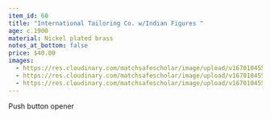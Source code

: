 ```yaml
---
item_id: 60
title: "International Tailoring Co. w/Indian Figures "
age: c.1900
material: Nickel plated brass
notes_at_bottom: false
price: $40.00
images:
  - https://res.cloudinary.com/matchsafescholar/image/upload/v1670104553/Tailor3.jpg
  - https://res.cloudinary.com/matchsafescholar/image/upload/v1670104551/trick1.jpg
  - https://res.cloudinary.com/matchsafescholar/image/upload/v1670104550/Tailor1.jpg
---
```

Push button opener